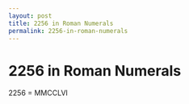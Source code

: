```yaml
---
layout: post
title: 2256 in Roman Numerals
permalink: 2256-in-roman-numerals
---
```


# 2256 in Roman Numerals

2256 = MMCCLVI
